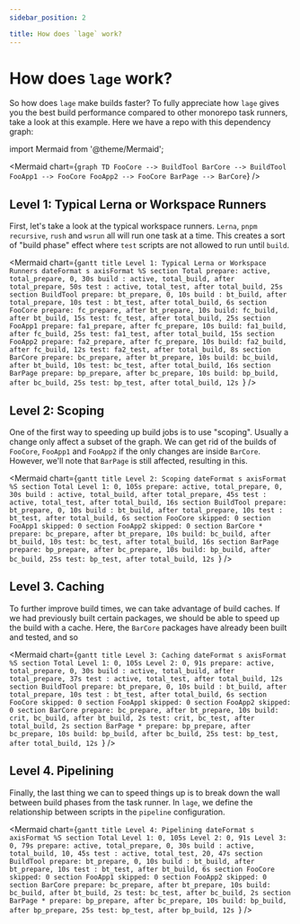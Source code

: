 ```yaml
---
sidebar_position: 2

title: How does `lage` work?
---
```


# How does `lage` work?

So how does `lage` make builds faster? To fully appreciate how `lage` gives you the best build performance compared to other monorepo task runners, take a look at this example. Here we have a repo with this dependency graph:

import Mermaid from '@theme/Mermaid';

<Mermaid chart={`graph TD FooCore --> BuildTool BarCore --> BuildTool FooApp1 --> FooCore FooApp2 --> FooCore BarPage --> BarCore`} />

## Level 1: Typical Lerna or Workspace Runners

First, let's take a look at the typical workspace runners. `Lerna`, `pnpm recursive`, `rush` and `wsrun` all will run one task at a time. This creates a sort of "build phase" effect where `test` scripts are not allowed to run until `build`.

<Mermaid chart={`gantt title Level 1: Typical Lerna or Workspace Runners dateFormat s axisFormat %S section Total prepare: active, total_prepare, 0, 30s build : active, total_build, after total_prepare, 50s test : active, total_test, after total_build, 25s section BuildTool prepare: bt_prepare, 0, 10s build : bt_build, after total_prepare, 10s test : bt_test, after total_build, 6s section FooCore prepare: fc_prepare, after bt_prepare, 10s build: fc_build, after bt_build, 15s test: fc_test, after total_build, 25s section FooApp1 prepare: fa1_prepare, after fc_prepare, 10s build: fa1_build, after fc_build, 25s test: fa1_test, after total_build, 15s section FooApp2 prepare: fa2_prepare, after fc_prepare, 10s build: fa2_build, after fc_build, 12s test: fa2_test, after total_build, 8s section BarCore prepare: bc_prepare, after bt_prepare, 10s build: bc_build, after bt_build, 10s test: bc_test, after total_build, 16s section BarPage prepare: bp_prepare, after bc_prepare, 10s build: bp_build, after bc_build, 25s test: bp_test, after total_build, 12s `} />

## Level 2: Scoping

One of the first way to speeding up build jobs is to use "scoping". Usually a change only affect a subset of the graph. We can get rid of the builds of `FooCore`, `FooApp1` and `FooApp2` if the only changes are inside `BarCore`. However, we'll note that `BarPage` is still affected, resulting in this.

<Mermaid chart={`gantt title Level 2: Scoping dateFormat s axisFormat %S section Total Level 1: 0, 105s prepare: active, total_prepare, 0, 30s build : active, total_build, after total_prepare, 45s test : active, total_test, after total_build, 16s section BuildTool prepare: bt_prepare, 0, 10s build : bt_build, after total_prepare, 10s test : bt_test, after total_build, 6s section FooCore skipped: 0 section FooApp1 skipped: 0 section FooApp2 skipped: 0 section BarCore * prepare: bc_prepare, after bt_prepare, 10s build: bc_build, after bt_build, 10s test: bc_test, after total_build, 16s section BarPage prepare: bp_prepare, after bc_prepare, 10s build: bp_build, after bc_build, 25s test: bp_test, after total_build, 12s `} />

## Level 3. Caching

To further improve build times, we can take advantage of build caches. If we had previously built certain packages, we should be able to speed up the build with a cache. Here, the `BarCore` packages have already been built and tested, and so

<Mermaid chart={`gantt title Level 3: Caching dateFormat s axisFormat %S section Total Level 1: 0, 105s Level 2: 0, 91s prepare: active, total_prepare, 0, 30s build : active, total_build, after total_prepare, 37s test : active, total_test, after total_build, 12s section BuildTool prepare: bt_prepare, 0, 10s build : bt_build, after total_prepare, 10s test : bt_test, after total_build, 6s section FooCore skipped: 0 section FooApp1 skipped: 0 section FooApp2 skipped: 0 section BarCore prepare: bc_prepare, after bt_prepare, 10s build: crit, bc_build, after bt_build, 2s test: crit, bc_test, after total_build, 2s section BarPage * prepare: bp_prepare, after bc_prepare, 10s build: bp_build, after bc_build, 25s test: bp_test, after total_build, 12s `} />

## Level 4. Pipelining

Finally, the last thing we can to speed things up is to break down the wall between build phases from the task runner. In `lage`, we define the relationship between scripts in the `pipeline` configuration.

<Mermaid chart={`gantt title Level 4: Pipelining dateFormat s axisFormat %S section Total Level 1: 0, 105s Level 2: 0, 91s Level 3: 0, 79s prepare: active, total_prepare, 0, 30s build : active, total_build, 10, 45s test : active, total_test, 20, 47s section BuildTool prepare: bt_prepare, 0, 10s build : bt_build, after bt_prepare, 10s test : bt_test, after bt_build, 6s section FooCore skipped: 0 section FooApp1 skipped: 0 section FooApp2 skipped: 0 section BarCore prepare: bc_prepare, after bt_prepare, 10s build: bc_build, after bt_build, 2s test: bc_test, after bc_build, 2s section BarPage * prepare: bp_prepare, after bc_prepare, 10s build: bp_build, after bp_prepare, 25s test: bp_test, after bp_build, 12s `} />
